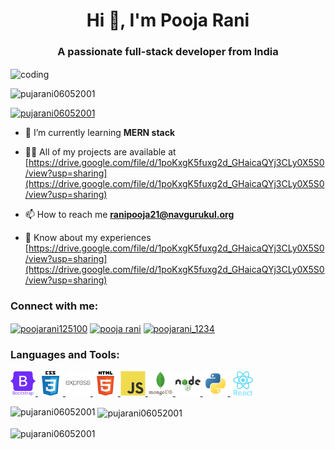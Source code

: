 <h1 align="center">Hi 👋, I'm Pooja Rani</h1>
<h3 align="center">A passionate full-stack developer from India</h3>
<img align="center" width="400" alt="coding" src="https://github.com/user-attachments/assets/0d3641b2-3dfd-4548-bfc3-f18b235929b8"/>



<p align="left"> <img src="https://komarev.com/ghpvc/?username=pujarani06052001&label=Profile%20views&color=0e75b6&style=flat" alt="pujarani06052001" /> </p>

<p align="left"> <a href="https://github.com/ryo-ma/github-profile-trophy"><img src="https://github-profile-trophy.vercel.app/?username=pujarani06052001" alt="pujarani06052001" /></a> </p>

- 🌱 I’m currently learning **MERN stack**

- 👨‍💻 All of my projects are available at [https://drive.google.com/file/d/1poKxgK5fuxg2d_GHaicaQYj3CLy0X5S0/view?usp=sharing](https://drive.google.com/file/d/1poKxgK5fuxg2d_GHaicaQYj3CLy0X5S0/view?usp=sharing)

- 📫 How to reach me **ranipooja21@navgurukul.org**

- 📄 Know about my experiences [https://drive.google.com/file/d/1poKxgK5fuxg2d_GHaicaQYj3CLy0X5S0/view?usp=sharing](https://drive.google.com/file/d/1poKxgK5fuxg2d_GHaicaQYj3CLy0X5S0/view?usp=sharing)

<h3 align="left">Connect with me:</h3>
<p align="left">
<a href="https://twitter.com/poojarani125100" target="blank"><img align="center" src="https://raw.githubusercontent.com/rahuldkjain/github-profile-readme-generator/master/src/images/icons/Social/twitter.svg" alt="poojarani125100" height="30" width="40" /></a>
<a href="https://linkedin.com/in/pooja rani" target="blank"><img align="center" src="https://raw.githubusercontent.com/rahuldkjain/github-profile-readme-generator/master/src/images/icons/Social/linked-in-alt.svg" alt="pooja rani" height="30" width="40" /></a>
<a href="https://www.codechef.com/users/poojarani_1234" target="blank"><img align="center" src="https://cdn.jsdelivr.net/npm/simple-icons@3.1.0/icons/codechef.svg" alt="poojarani_1234" height="30" width="40" /></a>
</p>

<h3 align="left">Languages and Tools:</h3>
<p align="left"> <a href="https://getbootstrap.com" target="_blank" rel="noreferrer"> <img src="https://raw.githubusercontent.com/devicons/devicon/master/icons/bootstrap/bootstrap-plain-wordmark.svg" alt="bootstrap" width="40" height="40"/> </a> <a href="https://www.w3schools.com/css/" target="_blank" rel="noreferrer"> <img src="https://raw.githubusercontent.com/devicons/devicon/master/icons/css3/css3-original-wordmark.svg" alt="css3" width="40" height="40"/> </a> <a href="https://expressjs.com" target="_blank" rel="noreferrer"> <img src="https://raw.githubusercontent.com/devicons/devicon/master/icons/express/express-original-wordmark.svg" alt="express" width="40" height="40"/> </a> <a href="https://www.w3.org/html/" target="_blank" rel="noreferrer"> <img src="https://raw.githubusercontent.com/devicons/devicon/master/icons/html5/html5-original-wordmark.svg" alt="html5" width="40" height="40"/> </a> <a href="https://developer.mozilla.org/en-US/docs/Web/JavaScript" target="_blank" rel="noreferrer"> <img src="https://raw.githubusercontent.com/devicons/devicon/master/icons/javascript/javascript-original.svg" alt="javascript" width="40" height="40"/> </a> <a href="https://www.mongodb.com/" target="_blank" rel="noreferrer"> <img src="https://raw.githubusercontent.com/devicons/devicon/master/icons/mongodb/mongodb-original-wordmark.svg" alt="mongodb" width="40" height="40"/> </a> <a href="https://nodejs.org" target="_blank" rel="noreferrer"> <img src="https://raw.githubusercontent.com/devicons/devicon/master/icons/nodejs/nodejs-original-wordmark.svg" alt="nodejs" width="40" height="40"/> </a> <a href="https://www.python.org" target="_blank" rel="noreferrer"> <img src="https://raw.githubusercontent.com/devicons/devicon/master/icons/python/python-original.svg" alt="python" width="40" height="40"/> </a> <a href="https://reactjs.org/" target="_blank" rel="noreferrer"> <img src="https://raw.githubusercontent.com/devicons/devicon/master/icons/react/react-original-wordmark.svg" alt="react" width="40" height="40"/> </a> </p>

<p><img align="left" src="https://github-readme-stats.vercel.app/api/top-langs?username=pujarani06052001&show_icons=true&locale=en&layout=compact" alt="pujarani06052001" /></p>

<p>&nbsp;<img align="center" src="https://github-readme-stats.vercel.app/api?username=pujarani06052001&show_icons=true&locale=en" alt="pujarani06052001" /></p>

<p><img align="center" src="https://github-readme-streak-stats.herokuapp.com/?user=pujarani06052001&" alt="pujarani06052001" /></p>
